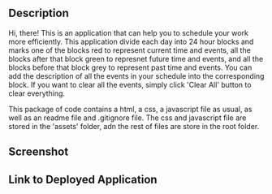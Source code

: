 ## Description
Hi, there! This is an application that can help you to schedule your work more efficiently. This application divide each day into 24 hour blocks and marks one of the blocks red to represent current time and events, all the blocks after that block green to represnet future time and events, and all the blocks before that block grey to represent past time and events. You can add the description of all the events in your schedule into the corresponding block. If you want to clear all the events, simply click 'Clear All' button to clear everything.

This package of code contains a html, a css, a javascript file as usual, as well as an readme file and .gitignore file. The css and javascript file are stored in the 'assets' folder, adn the rest of files are store in the root folder.
## Screenshot

## Link to Deployed Application
